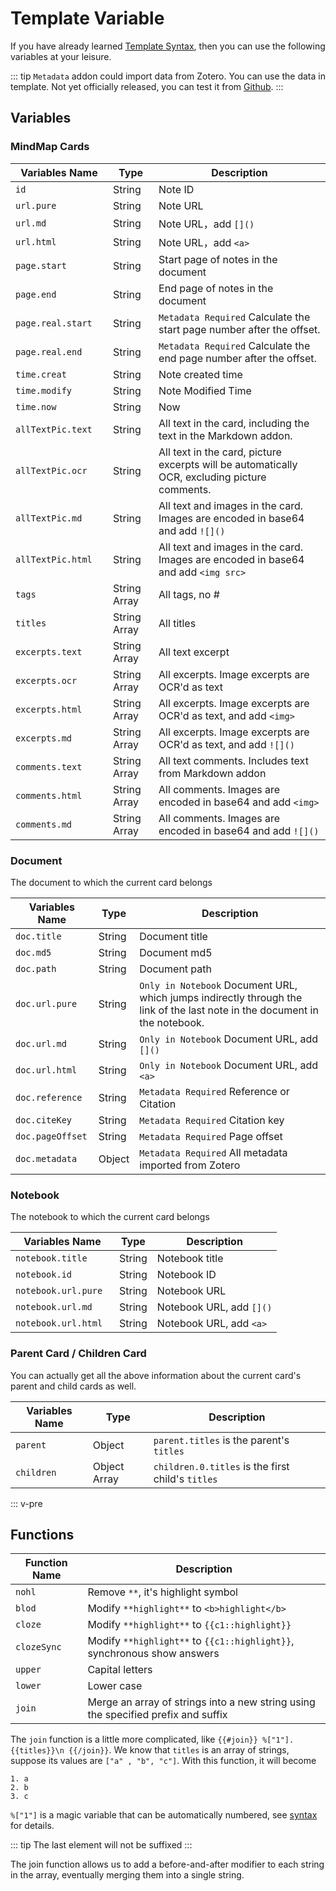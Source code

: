 # Template Variable

If you have already learned [Template Syntax](mustache), then you can use the following variables at your leisure.

::: tip
`Metadata` addon could import data from Zotero. You can use the data in template. Not yet officially released, you can test it from [Github](https://github.com/marginnoteapp/metadata/releases).
:::
## Variables

### MindMap Cards

| Variables Name <div style="width:140px"/> | Type         | Description                                                                                   |
|-------------------------------------------|--------------|-----------------------------------------------------------------------------------------------|
| `id`                                      | String       | Note ID                                                                                       |
| `url.pure`                                | String       | Note URL                                                                                      |
| `url.md`                                  | String       | Note URL，add `[]()`                                                                           |
| `url.html`                                | String       | Note URL，add `<a>`                                                                            |
| `page.start`                              | String       | Start page of notes in the document                                                           |
| `page.end`                                | String       | End page of notes in the document                                                             |
| `page.real.start`                         | String       | `Metadata Required` Calculate the start page number after the offset.                         |
| `page.real.end`                           | String       | `Metadata Required` Calculate the end page number after the offset.                           |
| `time.creat`                              | String       | Note created time                                                                             |
| `time.modify`                             | String       | Note Modified Time                                                                            |
| `time.now`                                | String       | Now                                                                                           |
| `allTextPic.text`                         | String       | All text in the card, including the text in the Markdown addon.                               |
| `allTextPic.ocr`                          | String       | All text in the card, picture excerpts will be automatically OCR, excluding picture comments. |
| `allTextPic.md`                           | String       | All text and images in the card. Images are encoded in base64 and add `![]()`                 |
| `allTextPic.html`                         | String       | All text and images in the card. Images are encoded in base64 and add `<img src>`             |
| `tags`                                    | String Array | All tags, no #                                                                                |
| `titles`                                  | String Array | All titles                                                                                    |
| `excerpts.text`                           | String Array | All text excerpt                                                                              |
| `excerpts.ocr`                            | String Array | All excerpts. Image excerpts are OCR'd as text                                                |
| `excerpts.html`                           | String Array | All excerpts. Image excerpts are OCR'd as text, and add `<img>`                               |
| `excerpts.md`                             | String Array | All excerpts. Image excerpts are OCR'd as text, and add `![]()`                               |
| `comments.text`                           | String Array | All text comments. Includes text from Markdown addon                                          |
| `comments.html`                           | String Array | All comments. Images are encoded in base64 and add  `<img>`                                   |
| `comments.md`                             | String Array | All comments. Images are encoded in base64 and add `![]()`                                    |

### Document

The document to which the current card belongs

| Variables Name <div style="width:80px"/> | Type   | Description                                                                                                                |
|------------------------------------------|--------|----------------------------------------------------------------------------------------------------------------------------|
| `doc.title`                              | String | Document title                                                                                                             |
| `doc.md5`                                | String | Document md5                                                                                                               |
| `doc.path`                               | String | Document path                                                                                                              |
| `doc.url.pure`                           | String | `Only in Notebook` Document URL, which jumps indirectly through the link of the last note in the document in the notebook. |
| `doc.url.md`                             | String | `Only in Notebook` Document URL, add `[]()`                                                                                |
| `doc.url.html`                           | String | `Only in Notebook` Document URL, add `<a>`                                                                                 |
| `doc.reference`                          | String | `Metadata Required` Reference or Citation                                                                                  |
| `doc.citeKey`                            | String | `Metadata Required` Citation key                                                                                           |
| `doc.pageOffset`                         | String | `Metadata Required` Page offset                                                                                            |
| `doc.metadata`                           | Object | `Metadata Required` All metadata imported from Zotero                                                                      |

### Notebook

The notebook to which the current card belongs

| Variables Name <div style="width:150px"/> | Type   | Description               |
|-------------------------------------------|--------|---------------------------|
| `notebook.title`                          | String | Notebook title            |
| `notebook.id`                             | String | Notebook  ID              |
| `notebook.url.pure`                       | String | Notebook  URL             |
| `notebook.url.md`                         | String | Notebook  URL, add `[]()` |
| `notebook.url.html`                       | String | Notebook  URL, add `<a>`  |

### Parent Card / Children Card

You can actually get all the above information about the current card's parent and child cards as well.

| Variables Name | Type         | Description                                       |
|----------------|--------------|---------------------------------------------------|
| `parent`       | Object       | `parent.titles` is the parent's `titles`          |
| `children`     | Object Array | `children.0.titles` is the first child's `titles` |

::: v-pre

## Functions

| Function Name <div style="width:80px"/> | Description                                                                       |
|-----------------------------------------|-----------------------------------------------------------------------------------|
| `nohl`                                  | Remove `**`, it's highlight symbol                                                |
| `blod`                                  | Modify `**highlight**` to `<b>highlight</b>`                                      |
| `cloze`                                 | Modify `**highlight**` to `{{c1::highlight}}`                                     |
| `clozeSync`                             | Modify `**highlight**` to `{{c1::highlight}}`, synchronous show answers           |
| `upper`                                 | Capital letters                                                                   |
| `lower`                                 | Lower case                                                                        |
| `join`                                  | Merge an array of strings into a new string using the specified prefix and suffix |

The `join` function is a little more complicated, like `{{#join}} %["1"]. {{titles}}\n {{/join}}`. We know that `titles` is an array of strings, suppose its values are `["a" , "b", "c"]`. With this function, it will become

```
1. a
2. b
3. c
```

`%["1"]` is a magic variable that can be automatically numbered, see [syntax](./serial.md) for details.

::: tip
The last element will not be suffixed
:::

The join function allows us to add a before-and-after modifier to each string in the array, eventually merging them into a single string.